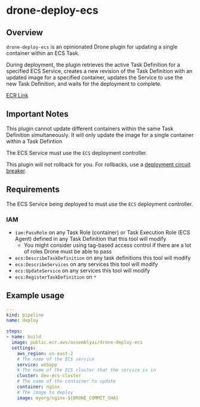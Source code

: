 # drone-deploy-ecs

## Overview

`drone-deploy-ecs` is an opinionated Drone plugin for updating a single container within an ECS Task.

During deployment, the plugin retrieves the active Task Definition for a specified ECS Service, creates a new revision of the Task Definition with an updated image for a specified container, updates the Service to use the new Task Definition, and waits for the deployment to complete.

[ECR Link](https://gallery.ecr.aws/assemblyai/drone-deploy-ecs)

## Important Notes

This plugin cannot update different containers within the same Task Definition simultaneously. It will only update the image for a single container within a Task Defintion

The ECS Service must use the `ECS` deployment controller.

This plugin will not rollback for you. For rollbacks, use a [deployment circuit breaker](https://aws.amazon.com/blogs/containers/announcing-amazon-ecs-deployment-circuit-breaker/).

## Requirements

The ECS Service being deployed to must use the `ECS` deployment controller.

### IAM

- `iam:PassRole` on any Task Role (container) or Task Execution Role (ECS Agent) defined in any Task Definition that this tool will modify
  - You might consider using tag-based access control if there are a lot of roles Drone must be able to pass
- `ecs:DescribeTaskDefinition` on any task definitions this tool will modify
- `ecs:DescribeServices` on any services this tool will modify
- `ecs:UpdateService` on any services this tool will modify 
- `ecs:RegisterTaskDefinition` on `*`


## Example usage

```yaml
---
kind: pipeline
name: deploy

steps:
- name: build
  image: public.ecr.aws/assemblyai/drone-deploy-ecs
  settings:
    aws_region: us-east-2
    # The name of the ECS service
    service: webapp
    # The name of the ECS cluster that the service is in
    cluster: dev-ecs-cluster
    # The name of the container to update
    container: nginx
    # The image to deploy
    image: myorg/nginx-${DRONE_COMMIT_SHA}
```